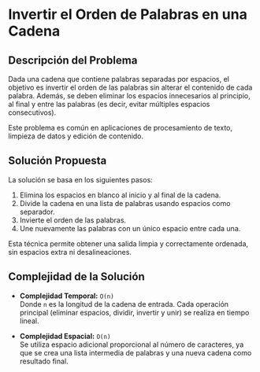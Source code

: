 # Invertir el Orden de Palabras en una Cadena

## Descripción del Problema

Dada una cadena que contiene palabras separadas por espacios, el objetivo es invertir el orden de las palabras sin alterar el contenido de cada palabra. Además, se deben eliminar los espacios innecesarios al principio, al final y entre las palabras (es decir, evitar múltiples espacios consecutivos).

Este problema es común en aplicaciones de procesamiento de texto, limpieza de datos y edición de contenido.

## Solución Propuesta

La solución se basa en los siguientes pasos:

1. Elimina los espacios en blanco al inicio y al final de la cadena.
2. Divide la cadena en una lista de palabras usando espacios como separador.
3. Invierte el orden de las palabras.
4. Une nuevamente las palabras con un único espacio entre cada una.

Esta técnica permite obtener una salida limpia y correctamente ordenada, sin espacios extra ni desalineaciones.

## Complejidad de la Solución

- **Complejidad Temporal:** `O(n)`  
  Donde `n` es la longitud de la cadena de entrada. Cada operación principal (eliminar espacios, dividir, invertir y unir) se realiza en tiempo lineal.

- **Complejidad Espacial:** `O(n)`  
  Se utiliza espacio adicional proporcional al número de caracteres, ya que se crea una lista intermedia de palabras y una nueva cadena como resultado final.